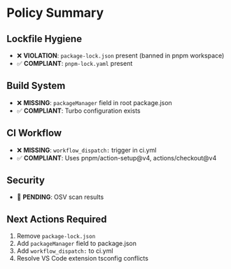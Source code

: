 # Policy Summary

## Lockfile Hygiene
- ❌ **VIOLATION**: `package-lock.json` present (banned in pnpm workspace)
- ✅ **COMPLIANT**: `pnpm-lock.yaml` present

## Build System
- ❌ **MISSING**: `packageManager` field in root package.json
- ✅ **COMPLIANT**: Turbo configuration exists

## CI Workflow
- ❌ **MISSING**: `workflow_dispatch:` trigger in ci.yml
- ✅ **COMPLIANT**: Uses pnpm/action-setup@v4, actions/checkout@v4

## Security
- 🔄 **PENDING**: OSV scan results

## Next Actions Required
1. Remove `package-lock.json`
2. Add `packageManager` field to package.json
3. Add `workflow_dispatch:` to ci.yml
4. Resolve VS Code extension tsconfig conflicts